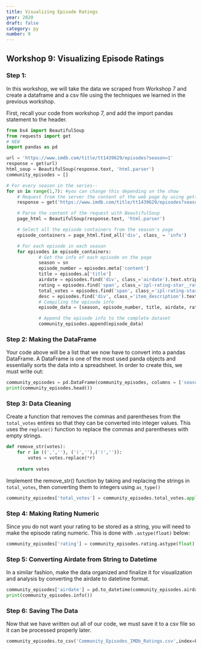 ```yaml
---
title: Visualizing Episode Ratings
year: 2020
draft: false
category: py
number: 9
---
```

## Workshop 9: Visualizing Episode Ratings

### Step 1: 
In this workshop, we will take the data we scraped from Workshop 7 and create a dataframe and a csv file using the techniques we learned in the previous workshop.

First, recall your code from workshop 7, and add the import pandas statement to the header.
```python
from bs4 import BeautifulSoup
from requests import get
# NEW
import pandas as pd 

url = 'https://www.imdb.com/title/tt1439629/episodes?season=1'
response = get(url)
html_soup = BeautifulSoup(response.text, 'html.parser')
community_episodes = []

# For every season in the series--
for sn in range(1,7): #you can change this depending on the show
	# Request from the server the content of the web page by using get(), and store the server’s response in the variable response
	response = get('https://www.imdb.com/title/tt1439629/episodes?season=' + str(sn))

	# Parse the content of the request with BeautifulSoup
	page_html = BeautifulSoup(response.text, 'html.parser')

	# Select all the episode containers from the season's page
	episode_containers = page_html.find_all('div', class_ = 'info')

	# For each episode in each season
	for episodes in episode_containers:
        	# Get the info of each episode on the page
        	season = sn
        	episode_number = episodes.meta['content']
        	title = episodes.a['title']
        	airdate = episodes.find('div', class_='airdate').text.strip()
        	rating = episodes.find('span', class_='ipl-rating-star__rating').text
        	total_votes = episodes.find('span', class_='ipl-rating-star__total-votes').text
        	desc = episodes.find('div', class_='item_description').text.strip()
        	# Compiling the episode info
        	episode_data = [season, episode_number, title, airdate, rating, total_votes, desc]

        	# Append the episode info to the complete dataset
        	community_episodes.append(episode_data)
```


### Step 2: Making the DataFrame
Your code above will be a list that we now have to convert into a pandas DataFrame.  A DataFrame is one of the most used panda objects and essentially sorts the data into a spreadsheet.  In order to create this, we must write out: 

```python
community_episodes = pd.DataFrame(community_episodes, columns = ['season', 'episode_number', 'title', 'airdate', 'rating', 'total_votes', 'desc'])
print(community_episodes.head())
```

### Step 3: Data Cleaning
Create a function that removes the commas and parentheses from the `total_votes` entires so that they can be converted into integer values. This uses the `replace()` function to replace the commas and parentheses with empty strings.
```python
def remove_str(votes):
	for r in ((',',''), ('(',''),(')','')):
    	votes = votes.replace(*r)
   	 
	return votes
```
Implement the remove_str() function by taking and replacing the strings in `total_votes`, then converting them to integers using `as_type()`
```python
community_episodes['total_votes'] = community_episodes.total_votes.apply(remove_str).astype(int)
```




### Step 4: Making Rating Numeric
Since you do not want your rating to be stored as a string, you will need to make the episode rating numeric.  This is done with `.astype(float)` below: 
```python
community_episodes['rating'] = community_episodes.rating.astype(float)
```
 
### Step 5: Converting Airdate from String to Datetime
In a similar fashion, make the data organized and finalize it for visualization and analysis by converting the airdate to datetime format.
```python
community_episodes['airdate'] = pd.to_datetime(community_episodes.airdate)
print(community_episodes.info())
```
 
### Step 6: Saving The Data
Now that we have written out all of our code, we must save it to a csv file so it can be processed properly later.
```python
community_episodes.to_csv('Community_Episodes_IMDb_Ratings.csv',index=False)
```